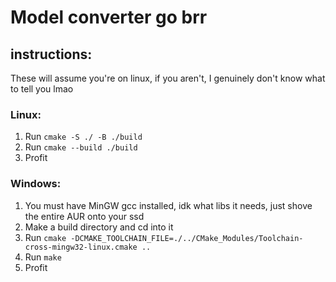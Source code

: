 # Model converter go brr

## instructions:

These will assume you're on linux, if you aren't, I genuinely don't know what to tell you lmao

### Linux:

1. Run `cmake -S ./ -B ./build`
2. Run `cmake --build ./build`
3. Profit

### Windows:

1. You must have MinGW gcc installed, idk what libs it needs, just shove the entire AUR onto your ssd
2. Make a build directory and cd into it
3. Run `cmake -DCMAKE_TOOLCHAIN_FILE=./../CMake_Modules/Toolchain-cross-mingw32-linux.cmake ..`
4. Run `make`
5. Profit
